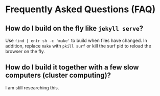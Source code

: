 Frequently Asked Questions (FAQ)
================================

## How do I **build on the fly** like `jekyll serve`?

Use `find | entr sh -c 'make'` to build when files have changed. In addition,
replace `make` with `pkill surf` or kill the surf pid to reload the browser
on the fly.

## How do I build it together with a few slow computers (cluster computing)?

I am still researching this.
